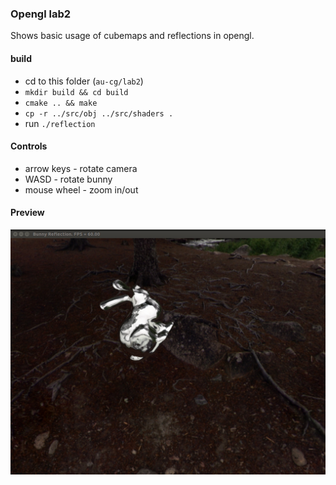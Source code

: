 ### Opengl lab2

Shows basic usage of cubemaps and reflections in opengl.

#### build
 
 - cd to this folder (`au-cg/lab2`)
 - `mkdir build && cd build`
 - `cmake .. && make`
 - `cp -r ../src/obj ../src/shaders .`
 - run `./reflection`


#### Controls

 * arrow keys - rotate camera
 * WASD - rotate bunny
 * mouse wheel - zoom in/out
 
#### Preview
 
![alt tag](https://github.com/AntonGitName/au-cg/blob/master/lab2/lab2-screenshot.png?raw=true "Cubemap reflection")